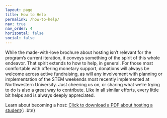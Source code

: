 ```yaml
---
layout: page
title: How to Help
permalink: /how-to-help/
nav: true
nav_order: 4
horizontal: false
social: false
---
```


<!-- #### How You Can Help -->

While the made-with-love brochure about hosting isn’t relevant for the program’s current iteration, it conveys something of the spirit of this whole endeavor. That spirit extends to how to help, in general. For those most comfortable with offering monetary support, donations will always be welcome across active fundraising, as will any involvement with planning or implementation of the STEM weekends most recently implemented at Northwestern University. Just cheering us on, or sharing what we’re trying to do is also a great way to contribute. Like in all similar efforts, every little bit helps and is always deeply appreciated.

Learn about becoming a host:
[Click to download a PDF about hosting a student](/assets/pdf/LCEP-Brochures-for-Hosts_CLP-2015-01-14.pdf){: .btn}